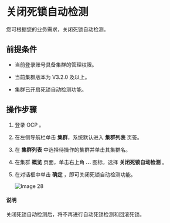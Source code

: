 # 关闭死锁自动检测

您可根据您的业务需求，关闭死锁自动检测。

## 前提条件

* 当前登录账号具备集群的管理权限。

* 当前集群版本为 V3.2.0 及以上。

* 集群已开启死锁自动检测功能。

## 操作步骤

1. 登录 OCP 。

2. 在左侧导航栏单击 **集群**，系统默认进入 **集群列表** 页签。

3. 在 **集群列表** 中选择待操作的集群并单击其集群名。

4. 在集群 **概览** 页面，单击右上角 **...** 图标，选择 **关闭死锁自动检测** 。

5. 在对话框中单击 **确定** ，即可关闭死锁自动检测功能。

    ![Image 28](https://obbusiness-private.oss-cn-shanghai.aliyuncs.com/doc/img/ocp/%E6%AD%BB%E9%94%81%E5%85%B3.png)

  <main id="notice" type='explain'>
    <h4>说明</h4>
    <p>关闭死锁自动检测后，将不再进行自动死锁检测和回滚死锁。</p>
  </main>
